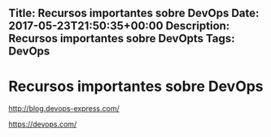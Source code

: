Title: Recursos importantes sobre DevOps
Date: 2017-05-23T21:50:35+00:00
Description: Recursos importantes sobre DevOpts
Tags: DevOps
---
# Recursos importantes sobre DevOps

http://blog.devops-express.com/

https://devops.com/